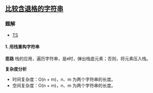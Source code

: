 ## [比较含退格的字符串](https://leetcode-cn.com/problems/backspace-string-compare/)

### 题解
+ [TS](../../ts/896/844.ts)

#### 1. 用栈重构字符串
**思路**
栈的应用，遍历字符串，是`#`时，弹出栈底元素；否则，将元素压入栈。  

**复杂度分析**
+ 时间复杂度：O(n + m)，n、m 为两个字符串的长度。  
+ 空间复杂度：O(n + m)，n、m 为两个字符串的长度。  